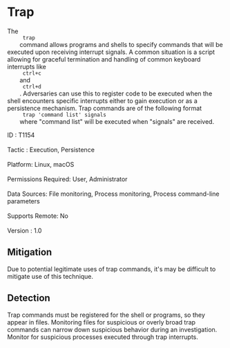 <div class="container-fluid">
 <h1>
  Trap
 </h1>
 <div class="row">
  <div class="col-md-8 description-body">
   <p>
    The
    <code>
     trap
    </code>
    command allows programs and shells to specify commands that will be executed upon receiving interrupt signals. A common situation is a script allowing for graceful termination and handling of common  keyboard interrupts like
    <code>
     ctrl+c
    </code>
    and
    <code>
     ctrl+d
    </code>
    . Adversaries can use this to register code to be executed when the shell encounters specific interrupts either to gain execution or as a persistence mechanism. Trap commands are of the following format
    <code>
     trap 'command list' signals
    </code>
    where "command list" will be executed when "signals" are received.
   </p>
  </div>
  <div class="col-md-4">
   <div class="card">
    <div class="card-body">
     <div class="card-data">
      <span class="h5 card-title">
       ID
      </span>
      : T1154
      <br/>
      <br/>
     </div>
     <div class="card-data">
      <span class="h5 card-title">
      </span>
     </div>
     <div class="card-data">
      <span class="h5 card-title">
       Tactic
      </span>
      : Execution, Persistence
      <br/>
      <br/>
     </div>
     <div class="card-data">
      <span class="h5 card-title">
       Platform:
      </span>
      Linux, macOS
      <br/>
      <br/>
     </div>
     <div class="card-data">
      <span class="h5 card-title">
       Permissions Required:
      </span>
      User, Administrator
      <br/>
      <br/>
     </div>
     <div class="card-data">
      <span class="h5 card-title">
      </span>
     </div>
     <div class="card-data">
      <span class="h5 card-title">
       Data Sources:
      </span>
      File monitoring, Process monitoring, Process command-line parameters
      <br/>
      <br/>
     </div>
     <div class="card-data">
      <span class="h5 card-title">
       Supports Remote:
      </span>
      No
      <br/>
      <br/>
     </div>
     <div class="card-data">
      <span class="h5 card-title">
      </span>
     </div>
     <div class="card-data">
      <span class="h5 card-title">
      </span>
     </div>
     <div class="card-data">
      <span class="h5 card-title">
      </span>
     </div>
     <div class="card-data">
      <span class="h5 card-title">
      </span>
     </div>
     <div class="card-data">
      <span class="h5 card-title">
      </span>
     </div>
     <div class="card-data">
      <span class="h5 card-title">
       Version
      </span>
      : 1.0
     </div>
    </div>
   </div>
  </div>
 </div>
 <h2 class="pt-3" id="mitigation">
  Mitigation
 </h2>
 <p>
  Due to potential legitimate uses of trap commands, it's may be difficult to mitigate use of this technique.
 </p>
 <h2 class="pt-3" id="detection">
  Detection
 </h2>
 <p>
  Trap commands must be registered for the shell or programs, so they appear in files. Monitoring files for suspicious or overly broad trap commands can narrow down suspicious behavior during an investigation. Monitor for suspicious processes executed through trap interrupts.
 </p>
</div>
